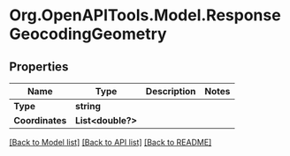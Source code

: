 # Org.OpenAPITools.Model.ResponseGeocodingGeometry

## Properties

Name | Type | Description | Notes
------------ | ------------- | ------------- | -------------
**Type** | **string** |  | 
**Coordinates** | **List<double?>** |  | 

[[Back to Model list]](../README.md#documentation-for-models) [[Back to API list]](../README.md#documentation-for-api-endpoints) [[Back to README]](../README.md)

